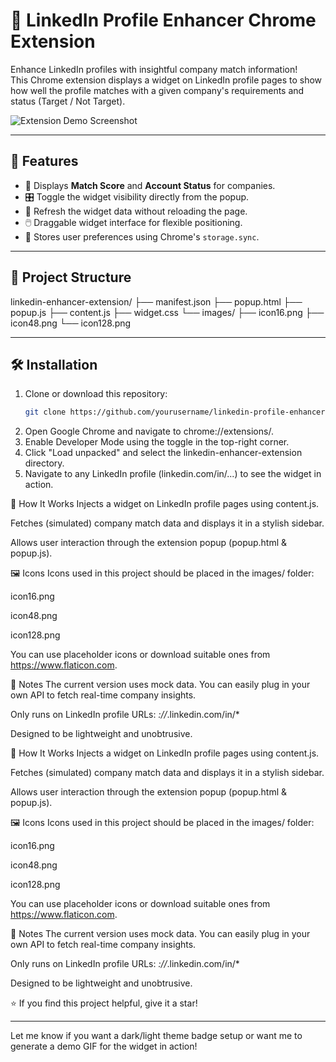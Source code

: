 # 🔗 LinkedIn Profile Enhancer Chrome Extension

Enhance LinkedIn profiles with insightful company match information!  
This Chrome extension displays a widget on LinkedIn profile pages to show how well the profile matches with a given company's requirements and status (Target / Not Target).

![Extension Demo Screenshot](images/demo.png) <!-- Optional: add a screenshot here -->

---

## 🚀 Features

- 🧠 Displays **Match Score** and **Account Status** for companies.
- 🎛️ Toggle the widget visibility directly from the popup.
- 🔄 Refresh the widget data without reloading the page.
- 🖱️ Draggable widget interface for flexible positioning.
- 💾 Stores user preferences using Chrome's `storage.sync`.

---

## 📂 Project Structure

linkedin-enhancer-extension/ 
├── manifest.json 
├── popup.html 
├── popup.js 
├── content.js 
├── widget.css 
└── images/ 
  ├── icon16.png 
  ├── icon48.png 
  └── icon128.png


---

## 🛠 Installation

1. Clone or download this repository:
   ```bash
   git clone https://github.com/yourusername/linkedin-profile-enhancer.git
2. Open Google Chrome and navigate to chrome://extensions/.
3. Enable Developer Mode using the toggle in the top-right corner.
4. Click "Load unpacked" and select the linkedin-enhancer-extension directory.
5. Navigate to any LinkedIn profile (linkedin.com/in/...) to see the widget in action.

🧪 How It Works
Injects a widget on LinkedIn profile pages using content.js.

Fetches (simulated) company match data and displays it in a stylish sidebar.

Allows user interaction through the extension popup (popup.html & popup.js).

🖼️ Icons
Icons used in this project should be placed in the images/ folder:

icon16.png

icon48.png

icon128.png

You can use placeholder icons or download suitable ones from https://www.flaticon.com.

📌 Notes
The current version uses mock data. You can easily plug in your own API to fetch real-time company insights.

Only runs on LinkedIn profile URLs: *://*.linkedin.com/in/*

Designed to be lightweight and unobtrusive.

🧪 How It Works
Injects a widget on LinkedIn profile pages using content.js.

Fetches (simulated) company match data and displays it in a stylish sidebar.

Allows user interaction through the extension popup (popup.html & popup.js).

🖼️ Icons
Icons used in this project should be placed in the images/ folder:

icon16.png

icon48.png

icon128.png

You can use placeholder icons or download suitable ones from https://www.flaticon.com.

📌 Notes
The current version uses mock data. You can easily plug in your own API to fetch real-time company insights.

Only runs on LinkedIn profile URLs: *://*.linkedin.com/in/*

Designed to be lightweight and unobtrusive.

⭐️ If you find this project helpful, give it a star!

---

Let me know if you want a dark/light theme badge setup or want me to generate a demo GIF for the widget in action!
